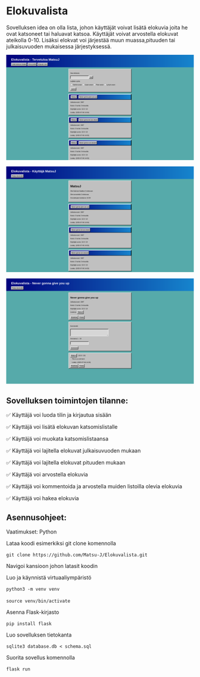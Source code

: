 # Elokuvalista
Sovelluksen idea on olla lista, johon käyttäjät voivat lisätä elokuvia joita he ovat katsoneet tai haluavat katsoa. Käyttäjät voivat arvostella elokuvat ateikolla 0-10. Lisäksi elokvat voi järjestää muun muassa,pituuden tai julkaisuvuoden mukaisessa järjestyksessä.

![preview](Frontpage.png)

![preview](Userpage.png)

![preview](Post.png)


## Sovelluksen toimintojen tilanne:

  ✅ Käyttäjä voi luoda tilin ja kirjautua sisään
  
  ✅ Käyttäjä voi lisätä elokuvan katsomislistalle
  
  ✅ Käyttäjä voi muokata katsomislistaansa

  ✅ Käyttäjä voi lajitella elokuvat julkaisuvuoden mukaan

  ✅ Käyttäjä voi lajitella elokuvat pituuden mukaan
  
  ✅ Käyttäjä voi arvostella elokuvia
  
  ✅ Käyttäjä voi kommentoida ja arvostella muiden listoilla olevia elokuvia
  
  ✅ Käyttäjä voi hakea elokuvia
  


## Asennusohjeet:

Vaatimukset:
Python

Lataa koodi esimerkiksi git clone komennolla

```
git clone https://github.com/Matsu-J/Elokuvalista.git
```

Navigoi kansioon johon latasit koodin

Luo ja käynnistä virtuaaliympäristö

```
python3 -m venv venv

source venv/bin/activate
```

Asenna Flask-kirjasto

```
pip install flask
```

Luo sovelluksen tietokanta
```
sqlite3 database.db < schema.sql
```

Suorita sovellus komennolla
```
flask run
```
